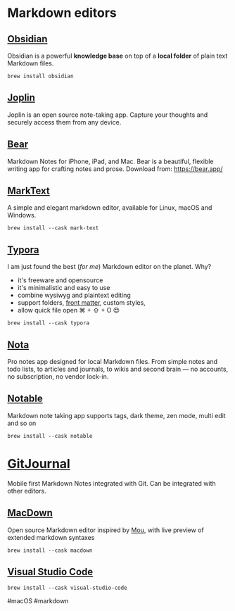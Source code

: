 # Markdown editors

## [Obsidian](https://obsidian.md/)
Obsidian is a powerful **knowledge base** on top of a **local folder** of plain text Markdown files.

```shell
brew install obsidian
```

## [Joplin](https://joplinapp.org/)
Joplin is an open source note-taking app. Capture your thoughts and securely access them from any device.

## [Bear](https://bear.app/)
Markdown Notes for iPhone, iPad, and Mac. Bear is a beautiful, flexible writing app for crafting notes and prose. Download from: https://bear.app/

## [MarkText](https://github.com/marktext/marktext)
A simple and elegant markdown editor, available for Linux, macOS and Windows.

```shell
brew install --cask mark-text
```

## [Typora](https://typora.io/)
I am just found the best (*for me*) Markdown editor on the planet. Why?

- it's freeware and opensource
- it's minimalistic and easy to use
- combine wysiwyg and plaintext editing
- support folders, [front matter](https://jekyllrb.com/docs/front-matter/), custom styles, 
- allow quick file open ⌘ + ⇧ + O 😍

```shell
brew install --cask typora
```

## [Nota](https://nota.md/)
Pro notes app designed for local Markdown files. From simple notes and todo lists, to articles and journals, to wikis and second brain — no accounts, no subscription, no vendor lock-in.

## [Notable](https://notable.app/)
Markdown note taking app supports tags, dark theme, zen mode, multi edit and so on
```shell
brew install --cask notable
```

# [GitJournal](https://gitjournal.io/)
Mobile first Markdown Notes integrated with Git. Can be integrated with other editors.

## [MacDown](https://macdown.uranusjr.com/)
Open source Markdown editor inspired by [Mou](http://25.io/mou/), with live preview of extended markdown syntaxes

```shell
brew install --cask macdown
```

## [Visual Studio Code](https://code.visualstudio.com/docs/languages/markdown)

```shell
brew install --cask visual-studio-code
```

#macOS #markdown